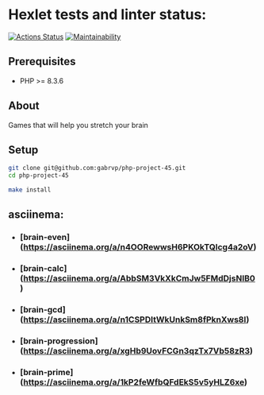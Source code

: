 # Hexlet tests and linter status:

[![Actions Status](https://github.com/gabrvp/php-project-45/actions/workflows/hexlet-check.yml/badge.svg)](https://github.com/gabrvp/php-project-45/actions)
[![Maintainability](https://api.codeclimate.com/v1/badges/86ca40c90905090ecad7/maintainability)](https://codeclimate.com/github/gabrvp/php-project-45/maintainability)

## Prerequisites

* PHP >= 8.3.6

## About

Games that will help you stretch your brain

## Setup

```bash
git clone git@github.com:gabrvp/php-project-45.git
cd php-project-45

make install
```

## asciinema:

* ### [brain-even] (https://asciinema.org/a/n4OORewwsH6PKOkTQlcg4a2oV)

* ### [brain-calc] (https://asciinema.org/a/AbbSM3VkXkCmJw5FMdDjsNIB0)

* ### [brain-gcd] (https://asciinema.org/a/n1CSPDItWkUnkSm8fPknXws8l)

* ### [brain-progression] (https://asciinema.org/a/xgHb9UovFCGn3qzTx7Vb58zR3)

* ### [brain-prime] (https://asciinema.org/a/1kP2feWfbQFdEkS5v5yHLZ6xe)
